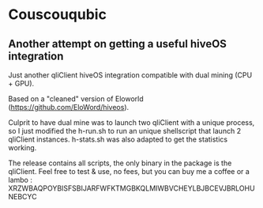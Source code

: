 # Couscouqubic
## Another attempt on getting a useful hiveOS integration
Just another qliClient hiveOS integration compatible with dual mining (CPU + GPU).

Based on a "cleaned" version of Eloworld (https://github.com/EloWord/hiveos).

Culprit to have dual mine was to launch two qliClient with a unique process, so I just modified the h-run.sh to run an unique shellscript that launch 2 qliClient instances.
h-stats.sh was also adapted to get the statistics working.

The release contains all scripts, the only binary in the package is the qliClient.
Feel free to test & use, no fees, but you can buy me a coffee or a lambo : XRZWBAQPOYBISFSBIJARFWFKTMGBKQLMIWBVCHEYLBJBCEVJBRLOHUNEBCYC
